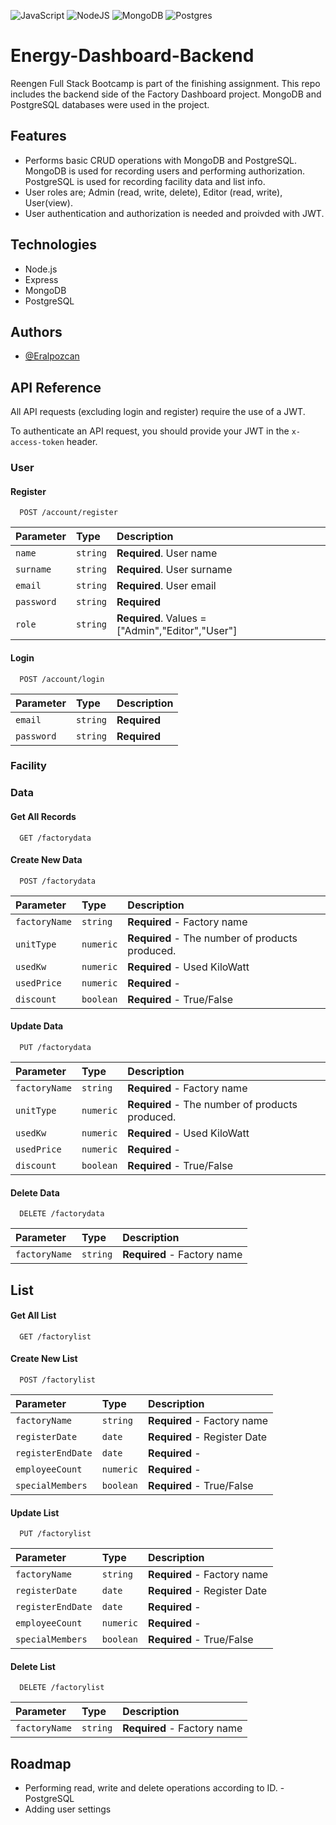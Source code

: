 
![JavaScript](https://img.shields.io/badge/javascript-%23323330.svg?style=for-the-badge&logo=javascript&logoColor=%23F7DF1E) ![NodeJS](https://img.shields.io/badge/node.js-6DA55F?style=for-the-badge&logo=node.js&logoColor=white) ![MongoDB](https://img.shields.io/badge/MongoDB-%234ea94b.svg?style=for-the-badge&logo=mongodb&logoColor=white) ![Postgres](https://img.shields.io/badge/postgres-%23316192.svg?style=for-the-badge&logo=postgresql&logoColor=white)

# Energy-Dashboard-Backend

Reengen Full Stack Bootcamp is part of the finishing assignment.
This repo includes the backend side of the Factory Dashboard project. MongoDB and PostgreSQL databases were used in the project.





## Features

- Performs basic CRUD operations with MongoDB and PostgreSQL. MongoDB is used for recording users and performing authorization. PostgreSQL is used for recording facility data and list info.
- User roles are; Admin (read, write, delete), Editor (read, write), User(view).
- User authentication and authorization is needed and proivded with JWT.



## Technologies
- Node.js
- Express
- MongoDB
- PostgreSQL


## Authors

- [@Eralpozcan](https://www.github.com/Eralpozcan)




## API Reference
All API requests (excluding login and register) require the use of a JWT.

To authenticate an API request, you should provide your JWT in the `x-access-token` header.


### User
#### Register
```http
  POST /account/register
```

| Parameter | Type     | Description                |
| :-------- | :------- | :------------------------- |
| `name` | `string` | **Required**. User name|
| `surname` | `string` | **Required**. User surname|
| `email` | `string` | **Required**. User email |
| `password` | `string` | **Required** |
| `role` | `string` | **Required**. Values =["Admin","Editor","User"]|

#### Login
```http
  POST /account/login
```

| Parameter | Type     | Description                |
| :-------- | :------- | :------------------------- |
| `email` | `string` | **Required** |
| `password` | `string` | **Required** |


### Facility
### Data
#### Get All Records 

```http
  GET /factorydata
```

#### Create New Data

```http
  POST /factorydata
```
| Parameter | Type     | Description                |
| :-------- | :------- | :------------------------- |
| `factoryName` | `string` | **Required** - Factory name |
| `unitType` | `numeric` | **Required** - The number of products produced. |
| `usedKw` | `numeric` | **Required** - Used KiloWatt|
| `usedPrice` | `numeric` | **Required** - |
| `discount` | `boolean` | **Required** - True/False |


#### Update Data

```http
  PUT /factorydata
```
| Parameter | Type     | Description                |
| :-------- | :------- | :------------------------- |
| `factoryName` | `string` | **Required** - Factory name |
| `unitType` | `numeric` | **Required** - The number of products produced. |
| `usedKw` | `numeric` | **Required** - Used KiloWatt|
| `usedPrice` | `numeric` | **Required** - |
| `discount` | `boolean` | **Required** - True/False |


#### Delete Data

```http
  DELETE /factorydata
```
| Parameter | Type     | Description                |
| :-------- | :------- | :------------------------- |
| `factoryName` | `string` | **Required** - Factory name |


## List
#### Get All List

```http
  GET /factorylist
```

#### Create New List

```http
  POST /factorylist
```
| Parameter | Type     | Description                |
| :-------- | :------- | :------------------------- |
| `factoryName` | `string` | **Required** - Factory name |
| `registerDate` | `date` | **Required** - Register Date |
| `registerEndDate` | `date` | **Required** -|
| `employeeCount` | `numeric` | **Required** - |
| `specialMembers` | `boolean` | **Required** - True/False |


#### Update List

```http
  PUT /factorylist
```
| Parameter | Type     | Description                |
| :-------- | :------- | :------------------------- |
| `factoryName` | `string` | **Required** - Factory name |
| `registerDate` | `date` | **Required** - Register Date |
| `registerEndDate` | `date` | **Required** -|
| `employeeCount` | `numeric` | **Required** - |
| `specialMembers` | `boolean` | **Required** - True/False |


#### Delete List

```http
  DELETE /factorylist
```
| Parameter | Type     | Description                |
| :-------- | :------- | :------------------------- |
| `factoryName` | `string` | **Required** - Factory name |




## Roadmap

- Performing read, write and delete operations according to ID. - PostgreSQL
- Adding user settings

